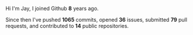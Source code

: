 Hi I'm Jay, I joined Github **8** years ago.

Since then I've pushed **1065** commits, opened **36** issues, submitted **79** pull requests, and contributed to **14** public repositories.
